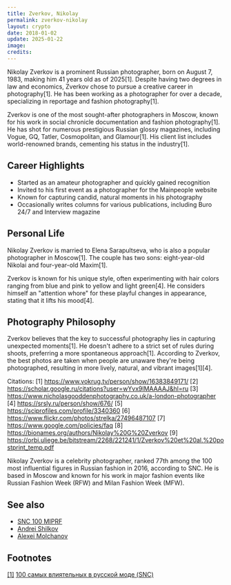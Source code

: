 ```yaml
---
title: Zverkov, Nikolay
permalink: zverkov-nikolay
layout: crypto
date: 2018-01-02
update: 2025-01-22
image:
credits:
---
```


Nikolay Zverkov is a prominent Russian photographer, born on August 7, 1983, making him 41 years old as of 2025[1]. Despite having two degrees in law and economics, Zverkov chose to pursue a creative career in photography[1]. He has been working as a photographer for over a decade, specializing in reportage and fashion photography[1].

Zverkov is one of the most sought-after photographers in Moscow, known for his work in social chronicle documentation and fashion photography[1]. He has shot for numerous prestigious Russian glossy magazines, including Vogue, GQ, Tatler, Cosmopolitan, and Glamour[1]. His client list includes world-renowned brands, cementing his status in the industry[1].

## Career Highlights

- Started as an amateur photographer and quickly gained recognition
- Invited to his first event as a photographer for the Mainpeople website
- Known for capturing candid, natural moments in his photography
- Occasionally writes columns for various publications, including Buro 24/7 and Interview magazine

## Personal Life

Nikolay Zverkov is married to Elena Sarapultseva, who is also a popular photographer in Moscow[1]. The couple has two sons: eight-year-old Nikolai and four-year-old Maxim[1].

Zverkov is known for his unique style, often experimenting with hair colors ranging from blue and pink to yellow and light green[4]. He considers himself an "attention whore" for these playful changes in appearance, stating that it lifts his mood[4].

## Photography Philosophy

Zverkov believes that the key to successful photography lies in capturing unexpected moments[1]. He doesn't adhere to a strict set of rules during shoots, preferring a more spontaneous approach[1]. According to Zverkov, the best photos are taken when people are unaware they're being photographed, resulting in more lively, natural, and vibrant images[1][4].

Citations:
[1] https://www.vokrug.tv/person/show/16383849171/
[2] https://scholar.google.ru/citations?user=wYvx9lMAAAAJ&hl=ru
[3] https://www.nicholasgooddenphotography.co.uk/a-london-photographer
[4] https://srsly.ru/person/show/676/
[5] https://sciprofiles.com/profile/3340360
[6] https://www.flickr.com/photos/strelka/27496487107
[7] https://www.google.com/policies/faq
[8] https://bionames.org/authors/Nikolay%20G%20Zverkov
[9] https://orbi.uliege.be/bitstream/2268/221241/1/Zverkov%20et%20al.%20postprint_temp.pdf

Nikolay Zverkov is a celebrity photographer, ranked 77th among the 100 most influential figures in Russian fashion in 2016, according to SNC. He is based in Moscow and known for his work in major fashion events like Russian Fashion Week (RFW) and Milan Fashion Week (MFW).

## See also

+ [SNC 100 MIPRF](snc-100-miprf)
+ [Andrei Shilkov](andrei-shilkov)
+ [Alexei Molchanov](alexei-molchanov)

## Footnotes

[[1]](#f1) [100 самых влиятельных в русской моде (SNC)](http://www.sncmedia.ru/rating/)

